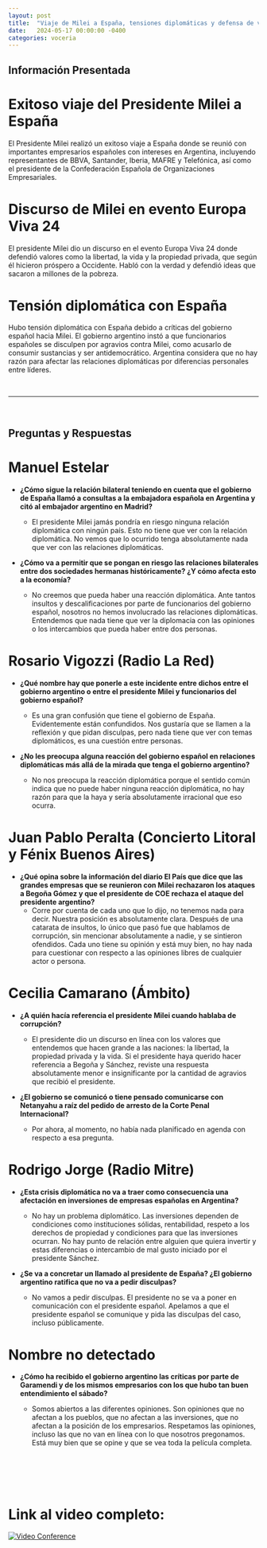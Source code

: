 ```yaml
---
layout: post
title:  "Viaje de Milei a España, tensiones diplomáticas y defensa de valores occidentales"
date:   2024-05-17 00:00:00 -0400
categories: voceria
---
```



    
## Información Presentada

    
# Exitoso viaje del Presidente Milei a España
El Presidente Milei realizó un exitoso viaje a España donde se reunió con importantes empresarios españoles con intereses en Argentina, incluyendo representantes de BBVA, Santander, Iberia, MAFRE y Telefónica, así como el presidente de la Confederación Española de Organizaciones Empresariales.

# Discurso de Milei en evento Europa Viva 24
El presidente Milei dio un discurso en el evento Europa Viva 24 donde defendió valores como la libertad, la vida y la propiedad privada, que según él hicieron próspero a Occidente. Habló con la verdad y defendió ideas que sacaron a millones de la pobreza.

# Tensión diplomática con España
Hubo tensión diplomática con España debido a críticas del gobierno español hacia Milei. El gobierno argentino instó a que funcionarios españoles se disculpen por agravios contra Milei, como acusarlo de consumir sustancias y ser antidemocrático. Argentina considera que no hay razón para afectar las relaciones diplomáticas por diferencias personales entre líderes.

    
<br/>

---

<br/>

## Preguntas y Respuestas


    
# Manuel Estelar 

* **¿Cómo sigue la relación bilateral teniendo en cuenta que el gobierno de España llamó a consultas a la embajadora española en Argentina y citó al embajador argentino en Madrid?**
  - El presidente Milei jamás pondría en riesgo ninguna relación diplomática con ningún país. Esto no tiene que ver con la relación diplomática. No vemos que lo ocurrido tenga absolutamente nada que ver con las relaciones diplomáticas.

* **¿Cómo va a permitir que se pongan en riesgo las relaciones bilaterales entre dos sociedades hermanas históricamente? ¿Y cómo afecta esto a la economía?**
  - No creemos que pueda haber una reacción diplomática. Ante tantos insultos y descalificaciones por parte de funcionarios del gobierno español, nosotros no hemos involucrado las relaciones diplomáticas. Entendemos que nada tiene que ver la diplomacia con las opiniones o los intercambios que pueda haber entre dos personas.


# Rosario Vigozzi (Radio La Red)

* **¿Qué nombre hay que ponerle a este incidente entre dichos entre el gobierno argentino o entre el presidente Milei y funcionarios del gobierno español?**
  - Es una gran confusión que tiene el gobierno de España. Evidentemente están confundidos. Nos gustaría que se llamen a la reflexión y que pidan disculpas, pero nada tiene que ver con temas diplomáticos, es una cuestión entre personas.

* **¿No les preocupa alguna reacción del gobierno español en relaciones diplomáticas más allá de la mirada que tenga el gobierno argentino?**
  - No nos preocupa la reacción diplomática porque el sentido común indica que no puede haber ninguna reacción diplomática, no hay razón para que la haya y sería absolutamente irracional que eso ocurra.


# Juan Pablo Peralta (Concierto Litoral y Fénix Buenos Aires)

* **¿Qué opina sobre la información del diario El País que dice que las grandes empresas que se reunieron con Milei rechazaron los ataques a Begoña Gómez y que el presidente de COE rechaza el ataque del presidente argentino?**
  - Corre por cuenta de cada uno que lo dijo, no tenemos nada para decir. Nuestra posición es absolutamente clara. Después de una catarata de insultos, lo único que pasó fue que hablamos de corrupción, sin mencionar absolutamente a nadie, y se sintieron ofendidos. Cada uno tiene su opinión y está muy bien, no hay nada para cuestionar con respecto a las opiniones libres de cualquier actor o persona.


# Cecilia Camarano (Ámbito)

* **¿A quién hacía referencia el presidente Milei cuando hablaba de corrupción?**
  - El presidente dio un discurso en línea con los valores que entendemos que hacen grande a las naciones: la libertad, la propiedad privada y la vida. Si el presidente haya querido hacer referencia a Begoña y Sánchez, reviste una respuesta absolutamente menor e insignificante por la cantidad de agravios que recibió el presidente.

* **¿El gobierno se comunicó o tiene pensado comunicarse con Netanyahu a raíz del pedido de arresto de la Corte Penal Internacional?**
  - Por ahora, al momento, no había nada planificado en agenda con respecto a esa pregunta.


# Rodrigo Jorge (Radio Mitre)

* **¿Esta crisis diplomática no va a traer como consecuencia una afectación en inversiones de empresas españolas en Argentina?**
  - No hay un problema diplomático. Las inversiones dependen de condiciones como instituciones sólidas, rentabilidad, respeto a los derechos de propiedad y condiciones para que las inversiones ocurran. No hay punto de relación entre alguien que quiera invertir y estas diferencias o intercambio de mal gusto iniciado por el presidente Sánchez.

* **¿Se va a concretar un llamado al presidente de España? ¿El gobierno argentino ratifica que no va a pedir disculpas?**
  - No vamos a pedir disculpas. El presidente no se va a poner en comunicación con el presidente español. Apelamos a que el presidente español se comunique y pida las disculpas del caso, incluso públicamente.


# Nombre no detectado 

* **¿Cómo ha recibido el gobierno argentino las críticas por parte de Garamendi y de los mismos empresarios con los que hubo tan buen entendimiento el sábado?**
  - Somos abiertos a las diferentes opiniones. Son opiniones que no afectan a los pueblos, que no afectan a las inversiones, que no afectan a la posición de los empresarios. Respetamos las opiniones, incluso las que no van en línea con lo que nosotros pregonamos. Está muy bien que se opine y que se vea toda la película completa.


    <br/>
<br/>
<br/>

# Link al video completo:
[![Video Conference](https://img.youtube.com/vi/CwyBuIO1fnM/0.jpg)](https://www.youtube.com/watch?v=CwyBuIO1fnM)

    